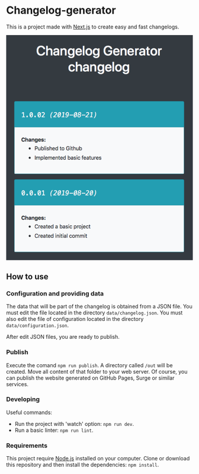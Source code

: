 # Changelog-generator

This is a project made with [Next.js](https://nextjs.org) to create easy and fast changelogs.

![Preview](./docs-assets/preview.png) 

## How to use

### Configuration and providing data
The data that will be part of the changelog is obtained from a JSON file. You must edit the file located in the directory `data/changelog.json`. 
You must also edit the file of configuration located in the directory `data/configuration.json`.

After edit JSON files, you are ready to publish.

### Publish
Execute the comand `npm run publish`. A directory called `/out` will be created. Move all content of that folder to your web server. Of course, you can publish the website generated on GitHub Pages, Surge or similar services.


### Developing
Useful commands:
* Run the project with 'watch' option: `npm run dev`.    
* Run a basic linter: `npm run lint`.   


### Requirements
This project require [Node.js](https://nodejs.org) installed on your computer.
Clone or download this repository and then install the dependencies: `npm install`.
